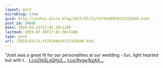 ```yaml
---
layout: post
microblog: true
guid: http://joshua.micro.blog/2015/03/21/t579160919722352640.html
post_id: 38606
date: 2015-03-21T17:01:38+1100
lastmod: 2019-07-30T17:41:36+1100
type: post
url: /2015/03/21/t579160919722352640.html
---
```

"Josh was a great fit for our personalities at our wedding - fun, light hearted but with t… [t.co/OkSLsQHs2...](http://t.co/OkSLsQHs2U) [t.co/9vgw1kzAX...](http://t.co/9vgw1kzAXH)
